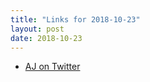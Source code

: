 ```yaml
---
title: "Links for 2018-10-23"
layout: post
date: 2018-10-23
---
```


* [AJ on Twitter](https://twitter.com/AJisValid/status/1054753553665921024)
